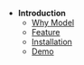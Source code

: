 * **Introduction**
    * [Why Model](/en/)
    * [Feature](/en/feature.md)
    * [Installation](/en/installation.md)
    * [Demo](/en/demo.md)
